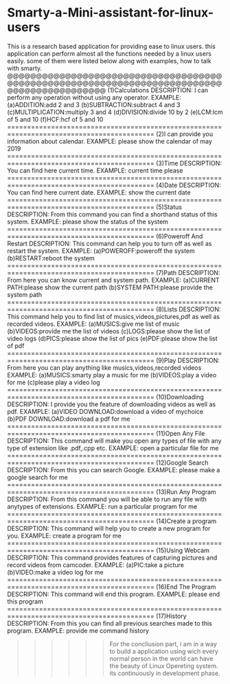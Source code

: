 # Smarty-a-Mini-assistant-for-linux-users
<p>This is a research based application for providing ease to linux users. this application can perform almost all the functions needed by a linux users easily. some of them were listed below along with examples, how to talk with smarty.
@@@@@@@@@@@@@@@@@@@@@@@@@@@@@@@@@@@@@@@@@@@@@@@@@@@@@@@@@@@@@@@@@@@@@@@@@@@@@@@@@@@@@@@@@@@
(1)Calculations
DESCRIPTION:
I can perform any operation without using any operator.
EXAMPLE:
(a)ADDITION:add 2 and 3
(b)SUBTRACTION:subtract 4 and 3
(c)MULTIPLICATION:multiply 3 and 4
(d)DIVISION:divide 10 by 2 
(e)LCM:lcm of 5 and 10
(f)HCF:hcf of 5 and 10
===========================================================================================
(2)I can provide you information about calendar.
EXAMPLE:
please show the calendar of may 2019
===========================================================================================
(3)Time
DESCRIPTION:
You can find here current time.
EXAMPLE:
current time please
===========================================================================================
(4)Date
DESCRIPTION:
You can find here current date.
EXAMPLE:
show the current date
===========================================================================================
(5)Status
DESCRIPTION:
From this command you can find a shorthand status of this system.
EXAMPLE:
please show the status of the system
===========================================================================================
(6)Poweroff And Restart
DESCRIPTION:
This command can help you to turn off as well as restart the system.
EXAMPLE:
(a)POWEROFF:poweroff the system
(b)RESTART:reboot the system    
===========================================================================================
(7)Path
DESCRIPTION:
From here you can know current and system path.
EXAMPLE:
(a)CURRENT PATH:please show the current path
(b)SYSTEM PATH:please provide the system path
===========================================================================================
(8)Lists
DESCRIPTION:
This command help you to find list of musics,videos,pictures,pdf as well as recorded videos.
EXAMPLE:
(a)MUSICS:give me list of music
(b)VIDEOS:provide me the list of videos
(c)LOGS:please show the list of video logs
(d)PICS:please show the list of pics
(e)PDF:please show the list of pdf
===========================================================================================
(9)Play
DESCRIPTION:
From here you can play anything like musics,videos,recorded videos
EXAMPLE:
(a)MUSICS:smarty play a music for me
(b)VIDEOS:play a video for me
(c)please play a video log
===========================================================================================
(10)Downloading
DESCRIPTION:
I provide you the feature of downloading videos as well as pdf.
EXAMPLE:
(a)VIDEO DOWNLOAD:download a video of mychoice
(b)PDF DOWNLOAD:download a pdf for me
===========================================================================================
(11)Open Any File
DESCRIPTION:
This command will make you open any types of file with any type of extension like .pdf,.cpp etc.
EXAMPLE:
open a particular file for me
===========================================================================================
(12)Google Search
DESCRIPTION:
From this you can search Google.
EXAMPLE:
please make a google search for me
===========================================================================================
(13)Run Any Program
DESCRIPTION:
From this command you will be able to run any file with anytypes of extensions.
EXAMPLE:
run a particular program for me
===========================================================================================
(14)Create a program
DESCRIPTION:
This command will help you to create a new program for you.
EXAMPLE:
create a program for me
===========================================================================================
(15)Using Webcam
DESCRIPTION:
This command provides features of capturing pictures and record videos from camcoder.
EXAMPLE:
(a)PIC:take a picture
(b)VIDEO:make a video log for me
===========================================================================================
(16)End The Program
DESCRIPTION:
This command will end this program.
EXAMPLE:
please end this program
===========================================================================================
(17)History
DESCRIPTION:
From this you can find all previous searches made to this program.
EXAMPLE:
provide me command history


>>>>>> For the concliusion part, i am in a way to build a application using wich every normal person in the world can have the beauty of Linux Opereting system.
       its continuously in development phase.
</p>
